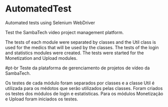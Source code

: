 # AutomatedTest
 Automated tests using Selenium WebDriver


Test the SambaTech video project management platform.

The tests of each module were separated by classes and the Util class is used for the medics that will be used by the classes.
The tests of the login and statistics modules were created.  The tests were started for the Monetization and Upload modules.

#pt-br
Teste da plataforma de gerenciamento de projetos de vídeo da SambaTech.

Os testes de cada módulo foram separados por classes e a classe Util é utilizada para os médotos que serão utilizados pelas classes.
Foram criados os testes dos módulos de login e estatisticas. Para os módulos Monetização e Upload foram iniciados os testes.
